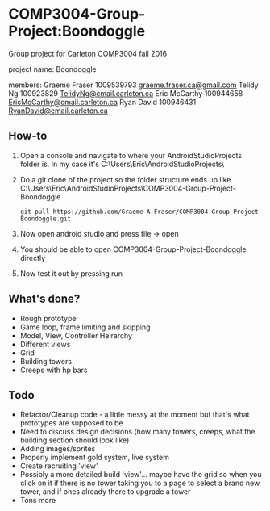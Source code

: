 # COMP3004-Group-Project:Boondoggle
Group project for Carleton COMP3004 fall 2016

project name: Boondoggle

members:
Graeme Fraser 1009539793 graeme.fraser.ca@gmail.com
Telidy Ng 100923829 TelidyNg@cmail.carleton.ca
Eric McCarthy 100944658 EricMcCarthy@cmail.carleton.ca
Ryan David 100946431 RyanDavid@cmail.carleton.ca

## How-to

1. Open a console and navigate to where your AndroidStudioProjects folder is. In my case it's C:\Users\Eric\AndroidStudioProjects\

2. Do a git clone of the project so the folder structure ends up like C:\Users\Eric\AndroidStudioProjects\COMP3004-Group-Project-Boondoggle
	```
	git pull https://github.com/Graeme-A-Fraser/COMP3004-Group-Project-Boondoggle.git
	```

3. Now open android studio and press file -> open

4. You should be able to open COMP3004-Group-Project-Boondoggle directly

5. Now test it out by pressing run

## What's done?

* Rough prototype
* Game loop, frame limiting and skipping
* Model, View, Controller Heirarchy
* Different views
* Grid
* Building towers
* Creeps with hp bars

## Todo

* Refactor/Cleanup code - a little messy at the moment but that's what prototypes are supposed to be
* Need to discuss design decisions (how many towers, creeps, what the building section should look like)
* Adding images/sprites
* Properly implement gold system, live system
* Create recruiting 'view'
* Possibly a more detailed build 'view'... maybe have the grid so when you click on it if there is no tower taking you to a page to select a brand new tower, and if ones already there to upgrade a tower
* Tons more
